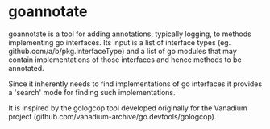 # goannotate

goannotate is a tool for adding annotations, typically logging, to methods
implementing go interfaces.  Its input is a list of interface types
(eg. github.com/a/b/pkg.InterfaceType) and a list of go modules that may
contain implementations of those interfaces and hence methods to be annotated.

Since it inherently needs to find implementations of go interfaces it provides
a 'search' mode for finding such implementations.

It is inspired by the gologcop tool developed originally for the Vanadium
project (github.com/vanadium-archive/go.devtools/gologcop).
